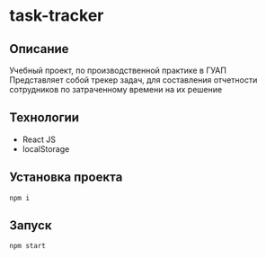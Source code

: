 # task-tracker
## Описание
Учебный проект, по производственной практике в ГУАП  
Представляет собой трекер задач, для составления отчетности сотрудников по затраченному времени на их решение  

## Технологии
* React JS
* localStorage

## Установка проекта
`npm i`

## Запуск
`npm start`
